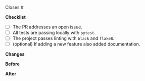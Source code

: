 <!-- If you've not read our contribution guidelines please take a look at https://is-number.readthedocs.io/en/latest/contributing.html -->

Closes #

**Checklist**

- [ ] The PR addresses an open issue.
- [ ] All tests are passing locally with ``pytest``.
- [ ] The project passes linting with ``black`` and ``flake8``.
- [ ] (optional) If adding a new feature also added documentation.

**Changes**

<!-- Describe the PR changes here -->

**Before**

<!-- What could a user not do or what bug did they experience before this PR -->

**After**

<!-- What has this PR enabled -->
